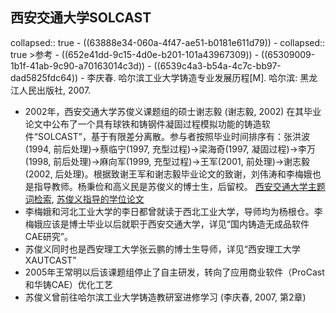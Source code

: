 ## 西安交通大学SOLCAST
collapsed:: true
	- ((63888e34-060a-4f47-ae51-b0181e611d79))
	- collapsed:: true
	  >参考
		- ((652e41dd-9c15-4d0e-b201-101a43967309))
		- ((65309009-1b1f-41ab-9c90-a70163014c3d))
		- ((6539c4a3-b54a-4c7c-bb97-dad5825fdc64))
		- 李庆春. 哈尔滨工业大学铸造专业发展历程[M]. 哈尔滨: 黑龙江人民出版社, 2007.
- 2002年，西安交通大学苏俊义课题组的硕士谢志毅 (谢志毅, 2002) 在其毕业论文中公布了一个具有球铁和铸钢件凝固过程模拟功能的铸造软件“SOLCAST”，基于有限差分离散。参与者按照毕业时间排序有：张洪波(1994, 前后处理)->蔡临宁(1997, 充型过程)->梁海奇(1997, 凝固过程)->李万(1998, 前后处理)->麻向军(1999, 充型过程)->王军(2001, 前处理)->谢志毅(2002, 后处理)。根据致谢王军和谢志毅毕业论文的致谢，刘伟涛和李梅娥也是指导教师。杨秉俭和高义民是苏俊义的博士生，后留校。 [西安交通大学主题词检索](https://www.zhizhen.com/s?strchannel=3,5&adv=DT((Su='铸造'|'铸件')+AND+(Su='模拟')+AND+(O='西安交通大学'))&aorp=a&size=15&isort=2&x=0_445), [苏俊义指导的学位论文](https://www.zhizhen.com/s?strchannel=3,5&adv=DT((F="苏俊义")+AND+(O='西安交通大学'))&aorp=a&size=15&isort=2&x=0_445)
- 李梅娥和河北工业大学的李日都曾就读于西北工业大学，导师均为杨根仓。李梅娥应该是博士毕业以后就职于西安交通大学，详见“国内铸造无成品软件CAE研究”。
- 苏俊义同时也是西安理工大学张云鹏的博士生导师，详见“西安理工大学XAUTCAST”
- 2005年王常明以后该课题组停止了自主研发，转向了应用商业软件（ProCast和华铸CAE）优化工艺
- 苏俊义曾前往哈尔滨工业大学铸造教研室进修学习 (李庆春, 2007, 第2章)
